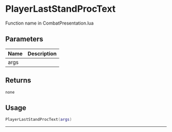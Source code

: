 # PlayerLastStandProcText

Function name in CombatPresentation.lua

## Parameters

| Name | Description |
| ---- | ----------- |
| args |             |

## Returns

`none`

## Usage

```lua
PlayerLastStandProcText(args)
```

---
